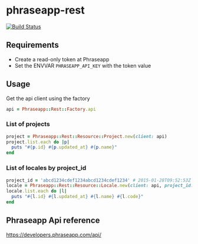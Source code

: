 # phraseapp-rest

[![Build Status](https://travis-ci.org/snepote/phraseapp-rest.svg?branch=master)](https://travis-ci.org/snepote/phraseapp-rest)

## Requirements
- Create a read-only token at Phraseapp
- Set the ENVVAR `PHRASEAPP_API_KEY` with the token value

## Usage
Get the api client using the factory
```ruby
api = Phraseapp::Rest::Factory.api
```
### List of projects
```ruby
project = Phraseapp::Rest::Resource::Project.new(client: api)
project.list.each do |p|
  puts "#{p.id} #{p.updated_at} #{p.name}"
end
```
### List of locales by project_id
```ruby
project_id = 'abcd1234cdef1234abcd1234cdef1234' # 2015-01-28T09:52:53Z My Android Project
locale = Phraseapp::Rest::Resource::Locale.new(client: api, project_id: project_id)
locale.list.each do |l|
  puts "#{l.id} #{l.updated_at} #{l.name} #{l.code}"
end
```
## Phraseapp Api reference
https://developers.phraseapp.com/api/
